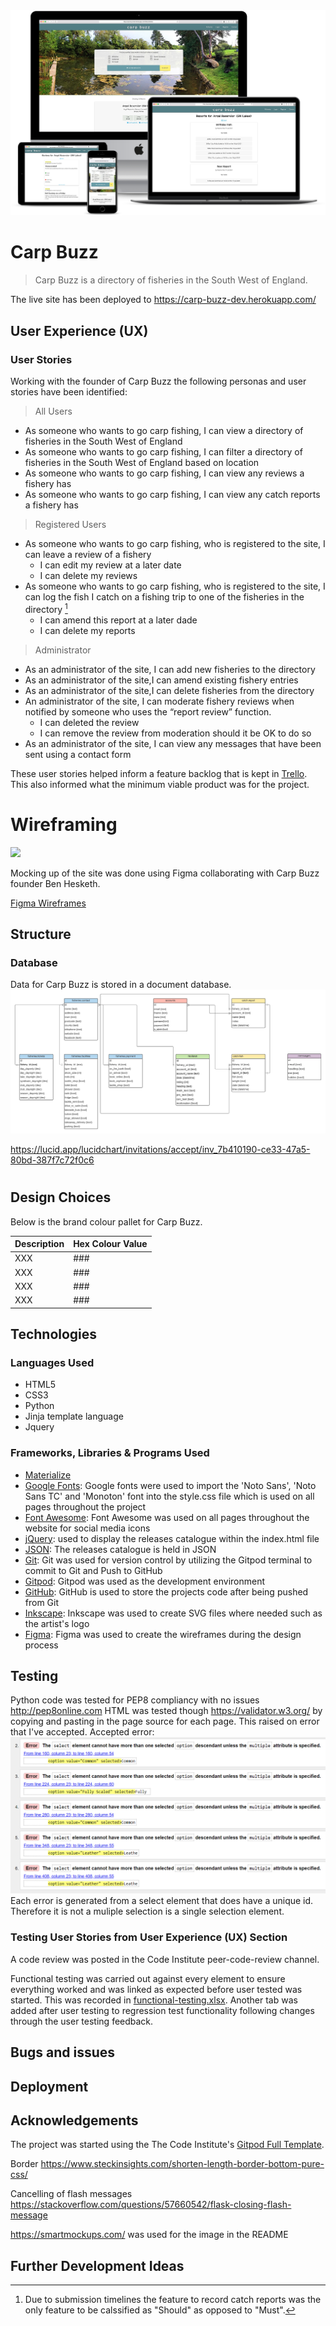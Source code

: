 <img src="static/images/smartmockup-cb.png" style="margin: 0;">

# Carp Buzz

>
> Carp Buzz is a directory of fisheries in the South West of England.
>

The live site has been deployed to https://carp-buzz-dev.herokuapp.com/

## User Experience (UX)

### User Stories

Working with the founder of Carp Buzz the following personas and user stories have been identified:

>
> All Users
>

- As someone who wants to go carp fishing, I can view a directory of fisheries in the South West of England
- As someone who wants to go carp fishing, I can filter a directory of fisheries in the South West of England based on location
- As someone who wants to go carp fishing, I can view any reviews a fishery has
- As someone who wants to go carp fishing, I can view any catch reports a fishery has

>
> Registered Users
>

- As someone who wants to go carp fishing, who is registered to the site, I can leave a review of a fishery
    - I can edit my review at a later date
    - I can delete my reviews
- As someone who wants to go carp fishing, who is registered to the site, I can log the fish I catch on a fishing trip to one of the fisheries in the directory [^1]
    - I can amend this report at a later dade
    - I can delete my reports

>
> Administrator
>
- As an administrator of the site, I can add new fisheries to the directory
- As an administrator of the site,I can amend existing fishery entries
- As an administrator of the site,I can delete fisheries from the directory
- An administrator of the site, I can moderate fishery reviews when notified by someone who uses the “report review” function.
    - I can deleted the review
    - I can remove the review from moderation should it be OK to do so
- As an administrator of the site, I can view any messages that have been sent using a contact form

These user stories helped inform a feature backlog that is kept in [Trello](https://trello.com/b/xP7HGN7D/carp-buzz). This also informed what the minimum viable product was for the project.

[^1]: Due to submission timelines the feature to record catch reports was the only feature to be calssified as "Should" as opposed to "Must".

# Wireframing

<img src="images/" style="margin: 0;">

Mocking up of the site was done using Figma collaborating with Carp Buzz founder Ben Hesketh. 

[Figma Wireframes](https://www.figma.com/file/3G7nX6FtgMuFxYMjBPjuQc/Carp-Buzz?node-id=0%3A1)


## Structure

### Database

Data for Carp Buzz is stored in a document database.
<img src="static/images/cb-data.png" style="margin: 0;">

https://lucid.app/lucidchart/invitations/accept/inv_7b410190-ce33-47a5-80bd-387f7c72f0c6

#
## Design Choices

Below is the brand colour pallet for Carp Buzz.

| Description | Hex Colour Value |
| --- | ----------- |
| XXX | ### |
| XXX | ### |
| XXX | ### |
| XXX | ### |

## Technologies

### Languages Used

- HTML5
- CSS3
- Python
- Jinja template language
- Jquery

### Frameworks, Libraries & Programs Used

- [Materialize](https://materializecss.com/) 
- [Google Fonts](https://fonts.google.com/): Google fonts were used to import the 'Noto Sans', 'Noto Sans TC' and 'Monoton' font into the style.css file which is used on all pages throughout the project
- [Font Awesome](https://fontawesome.com/): Font Awesome was used on all pages throughout the website for social media icons
- [jQuery](https://jquery.com/): used to display the releases catalogue within the index.html file
- [JSON](https://www.json.org/json-en.html): The releases catalogue is held in JSON
- [Git](https://git-scm.com/): Git was used for version control by utilizing the Gitpod terminal to commit to Git and Push to GitHub
- [Gitpod](https://www.gitpod.io/): Gitpod was used as the development environment
- [GitHub](https://github.com/): GitHub is used to store the projects code after being pushed from Git
- [Inkscape](https://inkscape.org/): Inkscape was used to create SVG files where needed such as the artist's logo
- [Figma](https://www.figma.com/): Figma was used to create the wireframes during the design process

## Testing

Python code was tested for PEP8 compliancy with no issues http://pep8online.com
HTML was tested though https://validator.w3.org/ by copying and pasting in the page source for each page. This raised on error that I've accepted.
Accepted error:
<img src="static/images/accepted-error.png" style="margin: 0;">
Each error is generated from a select element that does have a unique id. Therefore it is not a muliple selection is a single selection element.

### Testing User Stories from User Experience (UX) Section

A code review was posted in the Code Institute peer-code-review channel.



Functional testing was carried out against every element to ensure everything worked and was linked as expected before user tested was started. This was recorded in [functional-testing.xlsx](functional-testing.xlsx). Another tab was added after user testing to regression test functionality following changes through the user testing feedback.

## Bugs and issues


## Deployment


## Acknowledgements

The project was started using the The Code Institute's [Gitpod Full Template](https://github.com/Code-Institute-Org/gitpod-full-template).

Border https://www.steckinsights.com/shorten-length-border-bottom-pure-css/ 

Cancelling of flash messages https://stackoverflow.com/questions/57660542/flask-closing-flash-message

https://smartmockups.com/ was used for the image in the README


## Further Development Ideas

